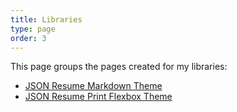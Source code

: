```yaml
---
title: Libraries
type: page
order: 3
---
```


This page groups the pages created for my libraries:

* [JSON Resume Markdown Theme][jsonresume-theme-md]
* [JSON Resume Print Flexbox Theme][jsonresume-theme-print-flexbox]

[jsonresume-theme-md]: /libraries/jsonresume-theme-md
[jsonresume-theme-print-flexbox]: /libraries/jsonresume-theme-print-flexbox
